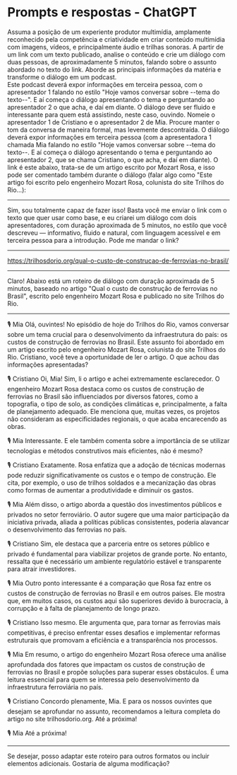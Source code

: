 # Prompts e respostas - ChatGPT

Assuma a posição de um experiente produtor multimídia, amplamente reconhecido pela competência e criatividade
em criar conteúdo multimídia com imagens, vídeos, e principalmente áudio e trilhas sonoras. 
A partir de um link com um texto publicado, analise o conteúdo e crie um diálogo com duas pessoas,
de aproximadamente 5 minutos, falando sobre o assunto abordado no texto do link.
Aborde as principais informações da matéria e transforme o diálogo em um podcast.  
Este podcast deverá expor informações em terceira pessoa, com o apresentador 1 falando no estilo 
"Hoje vamos conversar sobre --tema do texto--". E aí começa o diálogo apresentando o tema e perguntando ao apresentador 2 o que acha, e daí em diante. 
O diálogo deve ser fluido e interessante para quem está assistindo, neste caso, ouvindo.
Nomeie o apresentador 1 de Cristiano e o apresentador 2 de Mia. 
Procure manter o tom da conversa de maneira formal, mas levemente descontraída.
O diálogo deverá expor informações em terceira pessoa (com a apresentadora 1 chamada Mia falando no estilo
"Hoje vamos conversar sobre --tema do texto--. E aí começa o diálogo apresentando o tema e perguntando ao apresentador 2, que se chama Cristiano, o que acha, e daí em diante).
O link é este abaixo, trata-se de um artigo escrito por Mozart Rosa, e isso pode ser comentado também durante o diálogo
(falar algo como "Este artigo foi escrito pelo engenheiro Mozart Rosa, colunista do site Trilhos do Rio...):

---

Sim, sou totalmente capaz de fazer isso!
Basta você me enviar o link com o texto que quer usar como base, e eu criarei um diálogo com dois apresentadores,
com duração aproximada de 5 minutos, no estilo que você descreveu — informativo, fluido e natural, com linguagem acessível e em terceira pessoa para a introdução.
Pode me mandar o link?

---

https://trilhosdorio.org/qual-o-custo-de-construcao-de-ferrovias-no-brasil/

---

Claro! Abaixo está um roteiro de diálogo com duração aproximada de 5 minutos, baseado no artigo "Qual o custo de construção de ferrovias no Brasil",
escrito pelo engenheiro Mozart Rosa e publicado no site Trilhos do Rio.


---

🎙️ Mia
Olá, ouvintes! No episódio de hoje do Trilhos do Rio, vamos conversar sobre um tema crucial para o desenvolvimento da infraestrutura do país:
os custos de construção de ferrovias no Brasil. Este assunto foi abordado em um artigo escrito pelo engenheiro Mozart Rosa, colunista do site Trilhos do Rio.
Cristiano, você teve a oportunidade de ler o artigo. O que achou das informações apresentadas?

🎙️ Cristiano
Oi, Mia! Sim, li o artigo e achei extremamente esclarecedor. O engenheiro Mozart Rosa destaca como os custos de construção de ferrovias no Brasil
são influenciados por diversos fatores, como a topografia, o tipo de solo, as condições climáticas e, principalmente, a falta de planejamento adequado.
Ele menciona que, muitas vezes, os projetos não consideram as especificidades regionais, o que acaba encarecendo as obras.

🎙️ Mia
Interessante. E ele também comenta sobre a importância de se utilizar tecnologias e métodos construtivos mais eficientes, não é mesmo?

🎙️ Cristiano
Exatamente. Rosa enfatiza que a adoção de técnicas modernas pode reduzir significativamente os custos e o tempo de construção. Ele cita, por exemplo,
o uso de trilhos soldados e a mecanização das obras como formas de aumentar a produtividade e diminuir os gastos.

🎙️ Mia
Além disso, o artigo aborda a questão dos investimentos públicos e privados no setor ferroviário. O autor sugere que uma maior participação da iniciativa privada,
aliada a políticas públicas consistentes, poderia alavancar o desenvolvimento das ferrovias no país.

🎙️ Cristiano
Sim, ele destaca que a parceria entre os setores público e privado é fundamental para viabilizar projetos de grande porte. 
No entanto, ressalta que é necessário um ambiente regulatório estável e transparente para atrair investidores.

🎙️ Mia
Outro ponto interessante é a comparação que Rosa faz entre os custos de construção de ferrovias no Brasil e em outros países. 
Ele mostra que, em muitos casos, os custos aqui são superiores devido à burocracia, à corrupção e à falta de planejamento de longo prazo.

🎙️ Cristiano
Isso mesmo. Ele argumenta que, para tornar as ferrovias mais competitivas, 
é preciso enfrentar esses desafios e implementar reformas estruturais que promovam a eficiência e a transparência nos processos.

🎙️ Mia
Em resumo, o artigo do engenheiro Mozart Rosa oferece uma análise aprofundada dos fatores que impactam os custos de construção de ferrovias no Brasil 
e propõe soluções para superar esses obstáculos. É uma leitura essencial para quem se interessa pelo desenvolvimento da infraestrutura ferroviária no país.

🎙️ Cristiano
Concordo plenamente, Mia. E para os nossos ouvintes que desejam se aprofundar no assunto, recomendamos a leitura completa do artigo no site trilhosdorio.org. Até a próxima!

🎙️ Mia
Até a próxima!


---

Se desejar, posso adaptar este roteiro para outros formatos ou incluir elementos adicionais. Gostaria de alguma modificação?

